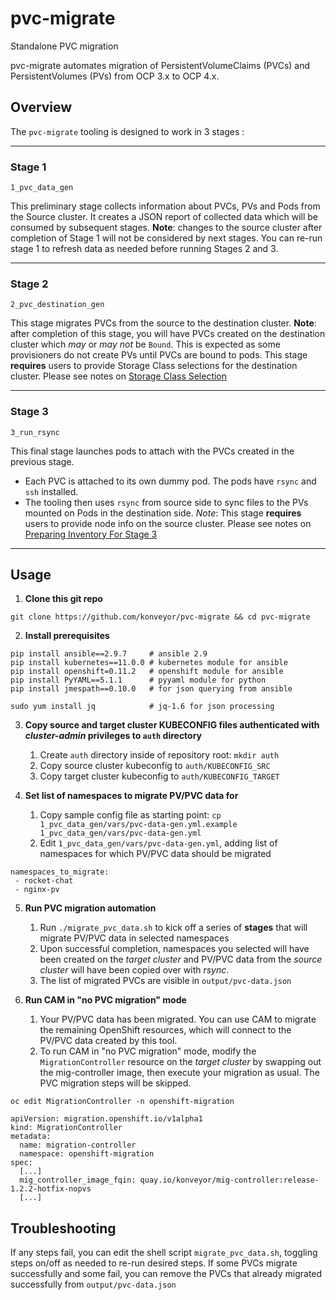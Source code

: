 # pvc-migrate

Standalone PVC migration

pvc-migrate automates migration of PersistentVolumeClaims (PVCs) and PersistentVolumes (PVs) from OCP 3.x to OCP 4.x.

## Overview

The `pvc-migrate` tooling is designed to work in 3 stages :    

---

### Stage 1 
```
1_pvc_data_gen
````
This preliminary stage collects information about PVCs, PVs and Pods from the Source cluster. It creates a JSON report of collected data which will be consumed by subsequent stages. 
**Note**: changes to the source cluster after completion of Stage 1 will not be considered by next stages. You can re-run stage 1 to refresh data as needed before running Stages 2 and 3.

---

### Stage 2
```
2_pvc_destination_gen
````
This stage migrates PVCs from the source to the destination cluster. 
**Note**: after completion of this stage, you will have PVCs created on the destination cluster which _may_ or _may not_ be `Bound`. This is expected as some provisioners do not create PVs until PVCs are bound to pods. This stage __requires__ users to provide Storage Class selections for the destination cluster. Please see notes on [Storage Class Selection](./docs/sc-selection.md)

---

### Stage 3
```
3_run_rsync
```
This final stage launches pods to attach with the PVCs created in the previous stage. 
- Each PVC is attached to its own dummy pod. The pods have `rsync` and `ssh` installed. 
- The tooling then uses `rsync` from source side to sync files to the PVs mounted on Pods in the destination side. 
*Note*: This stage __requires__ users to provide node info on the source cluster. Please see notes on [Preparing Inventory For Stage 3](./docs/inventory-notes.md)
---

## Usage
1. **Clone this git repo**
```
git clone https://github.com/konveyor/pvc-migrate && cd pvc-migrate
```

2. **Install prerequisites**

```
pip install ansible==2.9.7     # ansible 2.9
pip install kubernetes==11.0.0 # kubernetes module for ansible
pip install openshift=0.11.2   # openshift module for ansible
pip install PyYAML==5.1.1      # pyyaml module for python
pip install jmespath==0.10.0   # for json querying from ansible

sudo yum install jq            # jq-1.6 for json processing
```

3. **Copy source and target cluster KUBECONFIG files authenticated with  *cluster-admin* privileges to `auth` directory**
   1. Create `auth` directory inside of repository root:  `mkdir auth`
   1. Copy source cluster kubeconfig to `auth/KUBECONFIG_SRC`
   1. Copy target cluster kubeconfig to `auth/KUBECONFIG_TARGET`
   
4. **Set list of namespaces to migrate PV/PVC data for**
   1. Copy sample config file as starting point: `cp 1_pvc_data_gen/vars/pvc-data-gen.yml.example 1_pvc_data_gen/vars/pvc-data-gen.yml`
   1. Edit `1_pvc_data_gen/vars/pvc-data-gen.yml`, adding list of namespaces for which PV/PVC data should be migrated
   
```
namespaces_to_migrate:
 - rocket-chat
 - nginx-pv
```
 
5. **Run PVC migration automation**
   1. Run `./migrate_pvc_data.sh` to kick off a series of **stages** that will migrate PV/PVC data in selected namespaces
   2. Upon successful completion, namespaces you selected will have been created on the *target cluster* and PV/PVC data from the *source cluster* will have been copied over with *rsync*. 
   3. The list of migrated PVCs are visible in `output/pvc-data.json` 
   
   
6. **Run CAM in "no PVC migration" mode**
   1. Your PV/PVC data has been migrated. You can use CAM to migrate the remaining OpenShift resources, which will connect to the PV/PVC data created by this tool.
   2. To run CAM in "no PVC migration" mode, modify the `MigrationController` resource on the *target cluster* by swapping out the mig-controller image, then execute your migration as usual. The PVC migration steps will be skipped.
```
oc edit MigrationController -n openshift-migration
```
```
apiVersion: migration.openshift.io/v1alpha1
kind: MigrationController
metadata:
  name: migration-controller
  namespace: openshift-migration
spec:
  [...]
  mig_controller_image_fqin: quay.io/konveyor/mig-controller:release-1.2.2-hotfix-nopvs
  [...]
 ```
 
 ## Troubleshooting
If any steps fail, you can edit the shell script `migrate_pvc_data.sh`, toggling steps on/off as needed to re-run desired steps. If some PVCs migrate successfully and some fail, you can remove the PVCs that already migrated successfully from `output/pvc-data.json`
   

